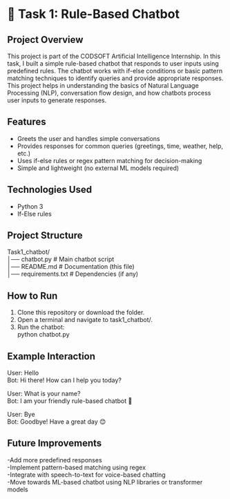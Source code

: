 # 🤖 Task 1: Rule-Based Chatbot

## Project Overview
This project is part of the CODSOFT Artificial Intelligence Internship. In this task, I built a simple rule-based chatbot that responds to user inputs using predefined rules. The chatbot works with if-else conditions or basic pattern matching techniques to identify queries and provide appropriate responses. This project helps in understanding the basics of Natural Language Processing (NLP), conversation flow design, and how chatbots process user inputs to generate responses.

## Features
- Greets the user and handles simple conversations  
- Provides responses for common queries (greetings, time, weather, help, etc.)  
- Uses if-else rules or regex pattern matching for decision-making  
- Simple and lightweight (no external ML models required)  

## Technologies Used
- Python 3  
- If-Else rules

## Project Structure
Task1_chatbot/                                                                                                                           
│── chatbot.py # Main chatbot script                                                                                                                            
│── README.md # Documentation (this file)                                                                                                                        
│── requirements.txt # Dependencies (if any)

## How to Run
1. Clone this repository or download the folder.  
2. Open a terminal and navigate to task1_chatbot/.  
3. Run the chatbot:  
   python chatbot.py
   
## Example Interaction
User: Hello  
Bot: Hi there! How can I help you today?  

User: What is your name?  
Bot: I am your friendly rule-based chatbot 🤖  

User: Bye  
Bot: Goodbye! Have a great day 😊

## Future Improvements
-Add more predefined responses                                                                                                       
-Implement pattern-based matching using regex                                                                             
-Integrate with speech-to-text for voice-based chatting                                                                                  
-Move towards ML-based chatbot using NLP libraries or transformer models





